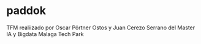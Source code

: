 # paddok
TFM realiizado por Oscar Pörtner Ostos y Juan Cerezo Serrano del Master IA y Bigdata Malaga Tech Park

